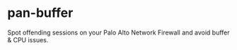 # pan-buffer
Spot offending sessions on your Palo Alto Network Firewall and avoid buffer &amp; CPU issues.

